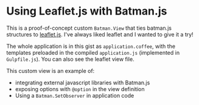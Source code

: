 # Using Leaflet.js with Batman.js

This is a proof-of-concept custom `Batman.View` that ties batman.js structures to [leaflet.js](http://leafletjs.com). I've always liked leaflet and I wanted to give it a try!

The whole application is in this gist as `application.coffee`, with the templates preloaded in the compiled `application.js` (implemented in `Gulpfile.js`). You can also see the leaflet view file.

This custom view is an example of:

- integrating external javascript libraries with Batman.js
- exposing options with `@option` in the view definition
- Using a `Batman.SetObserver` in application code